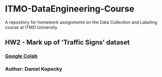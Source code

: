 # ITMO-DataEngineering-Course
A repository for homework assignments on the Data Collection and Labeling course at ITMO University
## HW2 - Mark up of 'Traffic Signs' dataset
### [Google Colab](https://colab.research.google.com/drive/1X4DtfitEIyVyUyN33K4cMSvD14gxHPhF?usp=sharing)
### Author: Daniel Kopecky